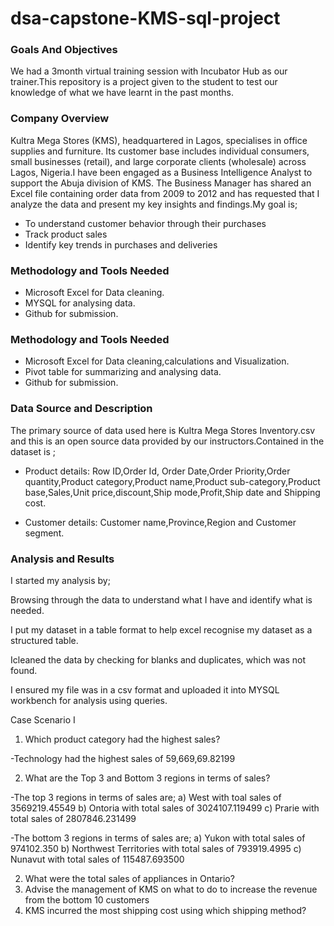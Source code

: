 # dsa-capstone-KMS-sql-project
### Goals And Objectives
We had a 3month virtual training session with Incubator Hub as our trainer.This repository is a project given to the student to test our knowledge of what we have learnt in the past months.
### Company Overview
Kultra Mega Stores (KMS), headquartered in Lagos, specialises in office supplies and furniture. Its customer base includes individual consumers, small businesses (retail), and large corporate clients (wholesale) across Lagos, Nigeria.I have been engaged as a Business Intelligence Analyst to support the Abuja division of
KMS. The Business Manager has shared an Excel file containing order data from 2009 to 2012 and has requested that I analyze the data and present my key insights and
findings.My goal is;
- To understand customer behavior through their purchases
- Track product sales
- Identify key trends in purchases and deliveries

### Methodology and Tools Needed
- Microsoft Excel for Data cleaning.
- MYSQL for analysing data.
- Github for submission.

### Methodology and Tools Needed
- Microsoft Excel for Data cleaning,calculations and Visualization.
- Pivot table for summarizing and analysing data.
- Github for submission.

### Data Source and Description

The primary source of data used here is Kultra Mega Stores Inventory.csv and this is an open source data provided by our instructors.Contained in the dataset is ;

- Product details: Row ID,Order Id, Order Date,Order Priority,Order quantity,Product category,Product name,Product sub-category,Product base,Sales,Unit price,discount,Ship mode,Profit,Ship date and Shipping cost.

- Customer details: Customer name,Province,Region and Customer segment.

### Analysis and Results
I started my analysis by;

Browsing through the data to understand what I have and identify what is needed.

I put my dataset in a table format to help excel recognise my dataset as a structured table.

Icleaned the data by checking for blanks and duplicates, which was not found.

I ensured my file was in a csv format and uploaded it into MYSQL workbench for analysis using queries.

Case Scenario I

1. Which product category had the highest sales?

-Technology had the highest sales of 59,669,69.82199

2. What are the Top 3 and Bottom 3 regions in terms of sales?

 -The top 3 regions in terms of sales are;
 a) West with toal sales of 3569219.45549
 b) Ontoria with total sales of 3024107.119499
 c) Prarie with total sales of 2807846.231499

 -The bottom 3 regions in terms of sales are;
 a) Yukon with total sales of 974102.350
 b) Northwest Territories with total sales of 793919.4995
 c) Nunavut with total sales of 115487.693500
 

2. What were the total sales of appliances in Ontario?
3. Advise the management of KMS on what to do to increase the revenue from the bottom
10 customers
4. KMS incurred the most shipping cost using which shipping method?
